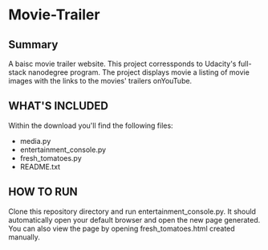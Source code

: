 # Movie-Trailer

## Summary
A baisc movie trailer website. This project corressponds to Udacity's full-stack nanodegree program. The project displays movie a listing of movie images with the links to the movies' trailers onYouTube.

## WHAT'S INCLUDED
Within the download you'll find the following files:
- media.py
- entertainment_console.py
- fresh_tomatoes.py
- README.txt

## HOW TO RUN
Clone this repository directory and run entertainment_console.py. It should automatically open your default browser and open the new page generated. You can also view the page by opening fresh_tomatoes.html created manually.
